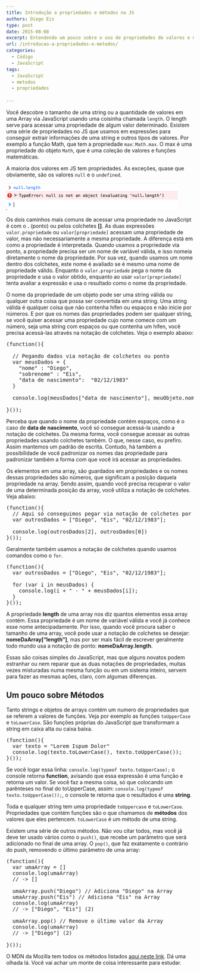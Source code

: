 ```yaml
---
title: Introdução a propriedades e métodos no JS
authors: Diego Eis
type: post
date: 2015-08-08
excerpt: Entendendo um pouco sobre o uso de propriedades de valores e métodos no JavaScript.
url: /introducao-a-propriedades-e-metodos/
categories:
  - Código
  - JavaScript
tags:
  - JavaScript
  - metodos
  - propriedades

---
```

Você descobre o tamanho de uma string ou a quantidade de valores em uma Array via JavaScript usando uma coisinha chamada `length`. O length serve para acessar uma propriedade de algum valor determinado. Existem uma série de propriedades no JS que usamos em expressões para conseguir extrair informações de uma string e outros tipos de valores. Por exemplo a função Math, que tem a propriedade `max`: `Math.max`. O max é uma propriedade do objeto `Math`, que é uma coleção de valores e funções matemáticas.

A maioria dos valores em JS tem propriedades. As exceções, quase que obviamente, são os valores `null` e o `undefined`.

<img src="https://raw.githubusercontent.com/diegoeis/tableless-static-images/master/2015/08/img1.png" alt="img1" width="461" height="72" class="alignnone size-full wp-image-50652" />

Os dois caminhos mais comuns de acessar uma propriedade no JavaScript é com o **.** (ponto) ou pelos colchetes **[]**. As duas expressões `valor.propriedade` ou `valor[propriedade]` acessam uma propriedade de valor, mas não necessariamente a mesma propriedade. A diferença está em como a propriedade é interpretada. Quando usamos a propriedade via ponto, a propriedade precisa ser um nome de variável válida, e isso nomeia diretamente o nome da propriedade. Por sua vez, quando usamos um nome dentro dos colchetes, este nome é avaliado se é mesmo uma nome de propriedade válido. Enquanto o `valor.propriedade` pega o nome da propriedade e usa o valor obtido, enquanto ao usar `valor[propriedade]` tenta avaliar a expressão e usa o resultado como o nome da propriedade. 

O nome da propriedade de um objeto pode ser uma string válida ou qualquer outra coisa que possa ser convertida em uma string. Uma string válida é qualquer coisa que não contenha hífen ou espaços e não inicie por números. E por que os nomes das propriedades podem ser qualquer string, se você quiser acessar uma propriedade cujo nome comece com um número, seja uma string com espaços ou que contenha um hífen, você precisa acessá-las através na notação de colchetes. Veja o exemplo abaixo:

<pre class="lang-javascript">(function(){

  // Pegando dados via notação de colchetes ou ponto
  var meusDados = {
    "nome" : "Diego",
    "sobrenome" : "Eis",
    "data de nascimento":  "02/12/1983"
  }

  console.log(meusDados["data de nascimento"], meuObjeto.nome)

}());
</pre>

Perceba que quando o nome da propriedade contém espaços, como é o caso de **data de nascimento**, você só consegue acessá-la usando a notação de colchetes. Da mesma forma, você consegue acessar as outras propriedades usando colchetes também. O que, nesse caso, eu prefiro. Assim mantemos um padrão de escrita. Contudo, há também a possibilidade de você padronizar os nomes das propriedade para padronizar também a forma com que você irá acessar as propriedades. 

Os elementos em uma array, são guardados em propriedades e os nomes dessas propriedades são números, que significam a posição daquela propriedade na array. Sendo assim, quando você precisa recuperar o valor de uma determinada posição da array, você utiliza a notação de colchetes. Veja abaixo:

<pre class="lang-javascript">(function(){
  // Aqui só conseguimos pegar via notação de colchetes por as posições da array são variáveis válidas, mas começando com números
  var outrosDados = ["Diego", "Eis", "02/12/1983"];

  console.log(outrosDados[2], outrosDados[0])
}());
</pre>

Geralmente também usamos a notação de colchetes quando usamos comandos como o `for`. 

<pre class="lang-javascript">(function(){
  var outrosDados = ["Diego", "Eis", "02/12/1983"];

  for (var i in meusDados) {
    console.log(i + " - " + meusDados[i]);
  }
}());
</pre>

A propriedade **length** de uma array nos diz quantos elementos essa array contém. Essa propriedade é um nome de variável válida e você já conhece esse nome antecipadamente. Por isso, quando você procura saber o tamanho de uma array, você pode usar a notação de colchetes se desejar: **nomeDaArray[&#8220;length&#8221;]**, mas por ser mais fácil de escrever geralmente todo mundo usa a notação de ponto: **nomeDaArray.length**.

Essas são coisas simples do JavaScript, mas que alguns novatos podem estranhar ou nem reparar que as duas notações de propriedades, muitas vezes misturadas numa mesma função ou em um sistema inteiro, servem para fazer as mesmas ações, claro, com algumas diferenças.

## Um pouco sobre Métodos

Tanto strings e objetos de arrays contém um numero de propriedades que se referem a valores de funções. Veja por exemplo as funções `toUpperCase` e `toLowerCase`. São funções próprias do JavaScript que transformam a string em caixa alta ou caixa baixa.

<pre class="lang-javascript">(function(){
  var texto = "Lorem Ispum Dolor"
  console.log(texto.toLowerCase(), texto.toUpperCase());
}());
</pre>

Se você logar essa linha: `console.log(typeof texto.toUpperCase);` o console retorna **function**, avisando que essa expressão é uma função e retorna um valor. Se você faz a mesma coisa, só que colocando um parênteses no final do toUpperCase, assim: `console.log(typeof texto.toUpperCase());`, o console te retorna que o resultados é uma **string**.

Toda e qualquer string tem uma propriedade `toUppercase` e `toLowerCase`. Propriedades que contém funções são o que chamamos de **métodos** dos valores que eles pertencem. `toLowerCase` é um método de uma string.

Existem uma série de outros métodos. Não vou citar todos, mas você já deve ter usado vários como o `push()`, que recebe um parâmetro que será adicionado no final de uma array. O `pop()`, que faz exatamente o contrário do push, removendo o último parâmetro de uma array:

<pre class="lang-javascript">(function(){
  var umaArray = []
  console.log(umaArray)  
  // -> []

  umaArray.push("Diego") // Adiciona "Diego" na Array
  umaArray.push("Eis") // Adiciona "Eis" na Array
  console.log(umaArray)
  // -> ["Diego", "Eis"] (2)

  umaArray.pop() // Remove o último valor da Array
  console.log(umaArray)
  // -> ["Diego"] (2)

}());
</pre>

O MDN da Mozilla tem todos os métodos listados [aqui neste link][1]. Dá uma olhada lá. Você vai achar um monte de coisa interessante para estudar.

 [1]: https://developer.mozilla.org/en-US/docs/Web/JavaScript/Reference/Methods_Index